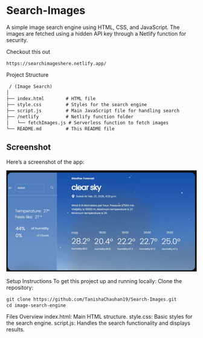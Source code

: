 # Search-Images
A simple image search engine using HTML, CSS, and JavaScript. The images are fetched using a hidden API key through a Netlify function for security.

Checkout this out
    
    
    https://searchimageshere.netlify.app/
Project Structure  

     / (Image Search)    
    │
    ├── index.html        # HTML file
    ├── style.css         # Styles for the search engine
    ├── script.js         # Main JavaScript file for handling search
    ├── /netlify          # Netlify function folder
    │   └── fetchImages.js # Serverless function to fetch images
    └── README.md         # This README file
## Screenshot

Here’s a screenshot of the app:

  ![Image Description](https://github.com/TanishaChauhan19/-Rain-Weather-Predictor/blob/main/weatherApp%20image.jpg?raw=true)


Setup Instructions
To get this project up and running locally:
Clone the repository:
          
    git clone https://github.com/TanishaChauhan19/Search-Images.git
    cd image-search-engine

Files Overview
index.html: Main HTML structure.
style.css: Basic styles for the search engine.
script.js: Handles the search functionality and displays results.
